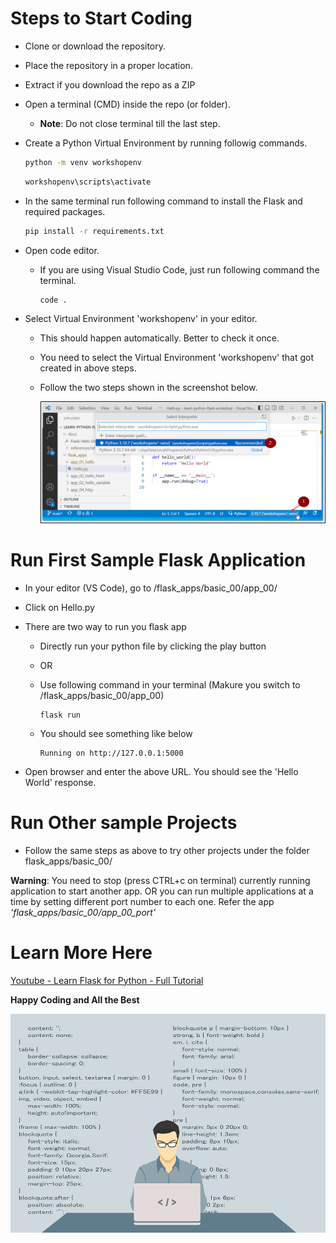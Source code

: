 # Steps to Start Coding

* Clone or download the repository.
* Place the repository in a proper location.
* Extract if you download the repo as a ZIP
* Open a terminal (CMD) inside the repo (or folder).

    * **Note**: Do not close terminal till the last step.

* Create a Python Virtual Environment by running followig commands.

    ```bash
    python -m venv workshopenv
    ```

    ```bash
    workshopenv\scripts\activate
    ```

* In the same terminal run following command to install the Flask and required packages.

    ```bash
    pip install -r requirements.txt
    ```

* Open code editor.

    * If you are using Visual Studio Code, just run following command the terminal.

        ```
        code .
        ```

* Select Virtual Environment 'workshopenv' in your editor.

    * This should happen automatically. Better to check it once.
    * You need to select the Virtual Environment 'workshopenv' that got created in above steps.
    * Follow the two steps shown in the screenshot below.

        ![Select Virtual Environment](./docs/images/select_venv.png)

# Run First Sample Flask Application

* In your editor (VS Code), go to /flask_apps/basic_00/app_00/
* Click on Hello.py
* There are two way to run you flask app

    * Directly run your python file by clicking the play button
    * OR
    * Use following command in your terminal (Makure you switch to /flask_apps/basic_00/app_00)

        ```
        flask run
        ```
    * You should see something like below

        ```
        Running on http://127.0.0.1:5000
        ```
* Open browser and enter the above URL. You should see the 'Hello World' response.


# Run Other sample Projects

* Follow the same steps as above to try other projects under the folder flask_apps/basic_00/

**Warning**: You need to stop (press CTRL+c on terminal) currently running application to start another app. OR you can run multiple applications at a time by setting different port number to each one. Refer the app *'flask_apps/basic_00/app_00_port'*


# Learn More Here

<a href="http://www.youtube.com/watch?feature=player_embedded&v=Z1RJmh_OqeA
" target="_blank">Youtube - Learn Flask for Python - Full Tutorial</a>

**Happy Coding and All the Best**

![Happy Coding](./docs/images/happy_coding.webp)
